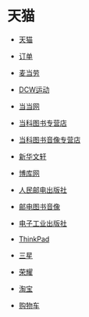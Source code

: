 # 天猫


<div id = "首"></div>
<script src = "../js/首.js"></script>


* [天猫](https://www.tmall.com/)
* [订单](https://h5.m.taobao.com/mlapp/olist.html)


* [麦当劳](https://mcdonalds-china.m.tmall.com/)


* [DCW运动](https://dcwyd.m.tmall.com/)


* [当当网](https://dangdang.m.tmall.com/)
* [当科图书专营店](https://dangkets.m.tmall.com/)
* [当科图书音像专营店](https://dktsyx.m.tmall.com/)


* [新华文轩](https://winshare.m.tmall.com/)
* [博库网](https://bokuts.m.tmall.com/)


* [人民邮电出版社](https://rmydcbs.m.tmall.com/)
* [邮电图书音像](https://youdiantushuyinxiang.m.tmall.com/)


* [电子工业出版社](https://dzgycbs.m.tmall.com/)


* [ThinkPad](https://thinkpad.m.tmall.com/)
* [三星](https://samsung.m.tmall.com/)
* [荣耀](https://hihonor.m.tmall.com/)


* [淘宝](https://m.taobao.com/)
* [购物车](https://main.m.taobao.com/cart/index.html)
